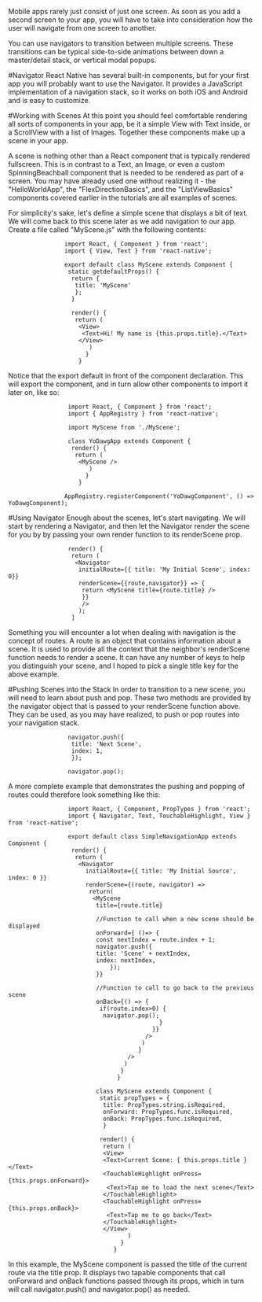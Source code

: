 Mobile apps rarely just consist of just one screen. As soon as you add a second screen to your app, you will have to take into
consideration how the user will navigate from one screen to another.

You can use navigators to transition between multiple screens. These transitions can be typical side-to-side 
animations between down a master/detail stack, or vertical modal popups.

#Navigator
React Native has several built-in components, but for your first app you will probably want to use the Navigator. It
provides a JavaScript implementation of a navigation stack, so it works on both iOS and Android and is easy to customize.

#Working with Scenes
At this point you should feel comfortable rendering all sorts of components in your app, be it a simple View with Text
inside, or a ScrollView with a list of Images. Together these components make up a scene in your app.

A scene is nothing other than a React component that is typically rendered fullscreen. This is in contrast to a Text,
an Image, or even a custom SpinningBeachball component that is needed to be rendered as part of a screen. You may 
have already used one without realizing it - the "HelloWorldApp", the "FlexDirectionBasics", and the "ListViewBasics"
components covered earlier in the tutorials are all examples of scenes.

For simplicity's sake, let's define a simple scene that displays a bit of text. We will come back to this scene
later as we add navigation to our app. Create a file called "MyScene.js" with the following contents:

                    import React, { Component } from 'react';
                    import { View, Text } from 'react-native';
                    
                    export default class MyScene extends Component {
                     static getdefaultProps() {
                      return {
                       title: 'MyScene'
                       };
                      }
                      
                      render() {
                       return (
                        <View>
                         <Text>Hi! My name is {this.props.title}.</Text>
                        </View>
                           )
                          }
                        }
                        
Notice that the export default in front of the component declaration. This will export the component, and in turn
allow other components to import it later on, like so:

                     import React, { Component } from 'react';
                     import { AppRegistry } from 'react-native';
                     
                     import MyScene from './MyScene';
                     
                     class YoDawgApp extends Component {
                      render() {
                       return (
                        <MyScene />
                           )
                          }
                        }
                        
                    AppRegistry.registerComponent('YoDawgComponent', () => YoDawgComponent);
                    
#Using Navigator
Enough about the scenes, let's start navigating. We will start by rendering a Navigator, and then let the Navigator
render the scene for you by by passing your own render function to its renderScene prop.

                     render() {
                      return (
                       <Navigator
                        initialRoute={{ title: 'My Initial Scene', index: 0}}
                        renderScene={{route,navigator}} => {
                         return <MyScene title={route.title} />
                         }}
                         />
                        );
                      ]
                      
Something you will encounter a lot when dealing with navigation is the concept of routes. A route is an object that 
contains information about a scene. It is used to provide all the context that the neighbor's renderScene function needs to
render a scene. It can have any number of keys to help you distinguish your scene, and I hoped to pick a single title key
for the above example.

#Pushing Scenes into the Stack
In order to transition to a new scene, you will need to learn about push and pop. These two methods are provided by the
navigator object that is passed to your renderScene function above. They can be used, as you may have realized, to push
or pop routes into your navigation stack. 

                     navigator.push({
                      title: 'Next Scene',
                      index: 1,
                      });
                      
                     navigator.pop();
                     
A more complete example that demonstrates the pushing and popping of routes could therefore look something like this:

                     import React, { Component, PropTypes } from 'react';
                     import { Navigator, Text, TouchableHighlight, View } from 'react-native';
                     
                     export default class SimpleNavigationApp extends Component {
                      render() {
                       return (
                        <Navigator
                          initialRoute={{ title: 'My Initial Source', index: 0 }}
                          renderScene={(route, navigator) =>
                           return(
                            <MyScene
                             title={route.title}
                             
                             //Function to call when a new scene should be displayed
                             onForward={ ()=> {
                             const nextIndex = route.index + 1;
                             navigator.push({
                             title: 'Scene' + nextIndex,
                             index: nextIndex,
                                 });
                             }}
                             
                             //Function to call to go back to the previous scene
                             onBack={() => {
                              if(route.index>0) {
                               navigator.pop();
                                               }
                                             }}
                                           />
                                          )
                                         }
                                      />
                                     )
                                    }
                                   }
                      
                             class MyScene extends Component {
                              static propTypes = {
                               title: PropTypes.string.isRequired,
                               onForward: PropTypes.func.isRequired,
                               onBack: PropTypes.func.isRequired,
                               }
                               
                              render() {
                               return (
                               <View>
                               <Text>Current Scene: { this.props.title }</Text>
                               <TouchableHighlight onPress={this.props.onForward}>
                                <Text>Tap me to load the next scene</Text>
                               </TouchableHighlight>
                               <TouchableHighlight onPress={this.props.onBack}>
                                <Text>Tap me to go back</Text>
                               </TouchableHighlight>
                               </View>
                                      )
                                    }
                                  }
                                  
In this example, the MyScene component is passed the title of the current route via the title prop. It displays
two tapable components that call onForward and onBack functions passed through its props, which in turn will call
navigator.push() and navigator.pop() as needed.
